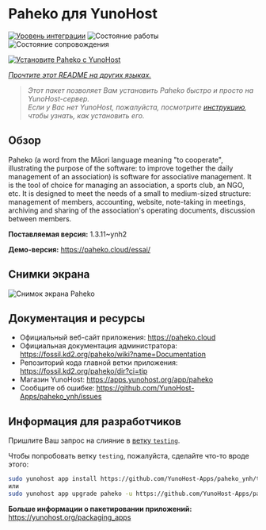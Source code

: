 <!--
Важно: этот README был автоматически сгенерирован <https://github.com/YunoHost/apps/tree/master/tools/readme_generator>
Он НЕ ДОЛЖЕН редактироваться вручную.
-->

# Paheko для YunoHost

[![Уровень интеграции](https://dash.yunohost.org/integration/paheko.svg)](https://ci-apps.yunohost.org/ci/apps/paheko/) ![Состояние работы](https://ci-apps.yunohost.org/ci/badges/paheko.status.svg) ![Состояние сопровождения](https://ci-apps.yunohost.org/ci/badges/paheko.maintain.svg)

[![Установите Paheko с YunoHost](https://install-app.yunohost.org/install-with-yunohost.svg)](https://install-app.yunohost.org/?app=paheko)

*[Прочтите этот README на других языках.](./ALL_README.md)*

> *Этот пакет позволяет Вам установить Paheko быстро и просто на YunoHost-сервер.*  
> *Если у Вас нет YunoHost, пожалуйста, посмотрите [инструкцию](https://yunohost.org/install), чтобы узнать, как установить его.*

## Обзор

Paheko (a word from the Māori language meaning "to cooperate", illustrating the purpose of the software: to improve together the daily management of an association) is software for associative management. It is the tool of choice for managing an association, a sports club, an NGO, etc. It is designed to meet the needs of a small to medium-sized structure: management of members, accounting, website, note-taking in meetings, archiving and sharing of the association's operating documents, discussion between members. 


**Поставляемая версия:** 1.3.11~ynh2

**Демо-версия:** <https://paheko.cloud/essai/>

## Снимки экрана

![Снимок экрана Paheko](./doc/screenshots/screenshot.png)

## Документация и ресурсы

- Официальный веб-сайт приложения: <https://paheko.cloud>
- Официальная документация администратора: <https://fossil.kd2.org/paheko/wiki?name=Documentation>
- Репозиторий кода главной ветки приложения: <https://fossil.kd2.org/paheko/dir?ci=tip>
- Магазин YunoHost: <https://apps.yunohost.org/app/paheko>
- Сообщите об ошибке: <https://github.com/YunoHost-Apps/paheko_ynh/issues>

## Информация для разработчиков

Пришлите Ваш запрос на слияние в [ветку `testing`](https://github.com/YunoHost-Apps/paheko_ynh/tree/testing).

Чтобы попробовать ветку `testing`, пожалуйста, сделайте что-то вроде этого:

```bash
sudo yunohost app install https://github.com/YunoHost-Apps/paheko_ynh/tree/testing --debug
или
sudo yunohost app upgrade paheko -u https://github.com/YunoHost-Apps/paheko_ynh/tree/testing --debug
```

**Больше информации о пакетировании приложений:** <https://yunohost.org/packaging_apps>
